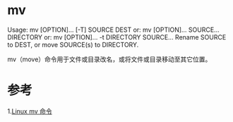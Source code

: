 # mv
Usage: mv [OPTION]... [-T] SOURCE DEST
  or:  mv [OPTION]... SOURCE... DIRECTORY
  or:  mv [OPTION]... -t DIRECTORY SOURCE...
Rename SOURCE to DEST, or move SOURCE(s) to DIRECTORY.

mv（move）命令用于文件或目录改名，或将文件或目录移动至其它位置。

# 参考
1.[Linux mv 命令](https://www.runoob.com/linux/linux-comm-mv.html)
